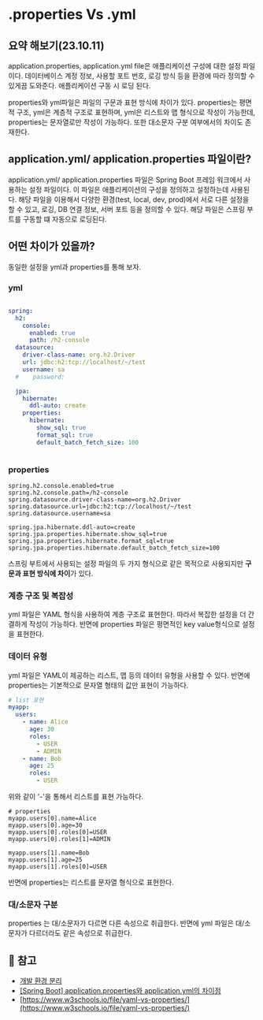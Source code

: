 # .properties Vs .yml


## 요약 해보기(23.10.11)
application.properties, application.yml file은 애플리케이션 구성에 대한 설정 파일이다.
데이터베이스 계정 정보, 사용할 포트 번호, 로깅 방식 등을 환경에 따라 정의할 수 있게끔 도와준다. 
애플리케이션 구동 시 로딩 된다.

properties와 yml파일은 파일의 구문과 표현 방식에 차이가 있다. 
properties는 평면적 구조, yml은 계층적 구조로 표현하며,
yml은 리스트와 맵 형식으로 작성이 가능한데, properties는 문자열로만 작성이 가능하다.
또한 대소문자 구분 여부에서의 차이도 존재한다.



## application.yml/ application.properties 파일이란?

application.yml/ application.properties 파일은 Spring Boot 프레임 워크에서 사용하는 설정 파일이다. 이 파일은 애플리케이션의 구성을 정의하고 설정하는데 사용된다.
해당 파일을 이용해서 다양한 환경(test, local, dev, prod)에서 서로 다른 설정을 할 수 있고, 로깅, DB 연결 정보, 서버 포트 등을 정의할 수 있다.
해당 파일은 스프링 부트를 구동할 떄 자동으로 로딩된다.

## 어떤 차이가 있을까?

동일한 설정을 yml과 properties를 통해 보자.

### yml
```yaml

spring:
  h2:
    console:
      enabled: true
      path: /h2-console
  datasource:
    driver-class-name: org.h2.Driver
    url: jdbc:h2:tcp://localhost/~/test
    username: sa
  #    password:

  jpa:
    hibernate:
      ddl-auto: create
    properties:
      hibernate:
        show_sql: true
        format_sql: true
        default_batch_fetch_size: 100



```

### properties

```properties
spring.h2.console.enabled=true
spring.h2.console.path=/h2-console
spring.datasource.driver-class-name=org.h2.Driver
spring.datasource.url=jdbc:h2:tcp://localhost/~/test
spring.datasource.username=sa

spring.jpa.hibernate.ddl-auto=create
spring.jpa.properties.hibernate.show_sql=true
spring.jpa.properties.hibernate.format_sql=true
spring.jpa.properties.hibernate.default_batch_fetch_size=100
```

스프링 부트에서 사용되는 설정 파일의 두 가지 형식으로 같은 목적으로 사용되지만 **구문과 표현 방식에 차이**가 있다.

### 계층 구조 및 복잡성
yml 파일은 YAML 형식을 사용하여 계층 구조로 표현한다. 따라서 복잡한 설정을 더 간결하게 작성이 가능하다. 반면에 properties 파일은 평면적인 key value형식으로 설정을 표현한다.

### 데이터 유형
yml 파일은 YAML이 제공하는 리스트, 맵 등의 데이터 유형을 사용할 수 있다. 반면에 properties는 기본적으로 문자열 형태의 값만 표현이 가능하다.

```yaml
# list 표현
myapp:
  users:
    - name: Alice
      age: 30
      roles:
        - USER
        - ADMIN
    - name: Bob
      age: 25
      roles:
        - USER
```
위와 같이 '-'을 통해서 리스트를 표현 가능하다. 

```properties
# properties
myapp.users[0].name=Alice
myapp.users[0].age=30
myapp.users[0].roles[0]=USER
myapp.users[0].roles[1]=ADMIN

myapp.users[1].name=Bob
myapp.users[1].age=25
myapp.users[1].roles[0]=USER
```
반면에 properties는 리스트를 문자열 형식으로 표현한다.

### 대/소문자 구분
properties 는 대/소문자가 다르면 다른 속성으로 취급한다. 반면에 yml 파일은 대/소문자가 다르더라도 같은 속성으로 취급한다.

## 📗 참고
* [개발 환경 분리](https://bigpel66.oopy.io/5c650fcd-a600-465c-915e-b5b729d16ef1)
* [[Spring Boot] application.properties와 application.yml의 차이점](https://colabear754.tistory.com/90)
* [https://www.w3schools.io/file/yaml-vs-properties/](https://www.w3schools.io/file/yaml-vs-properties/)